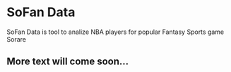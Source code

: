 # SoFan Data
SoFan Data is tool to analize NBA players for popular Fantasy Sports game Sorare

## More text will come soon...
